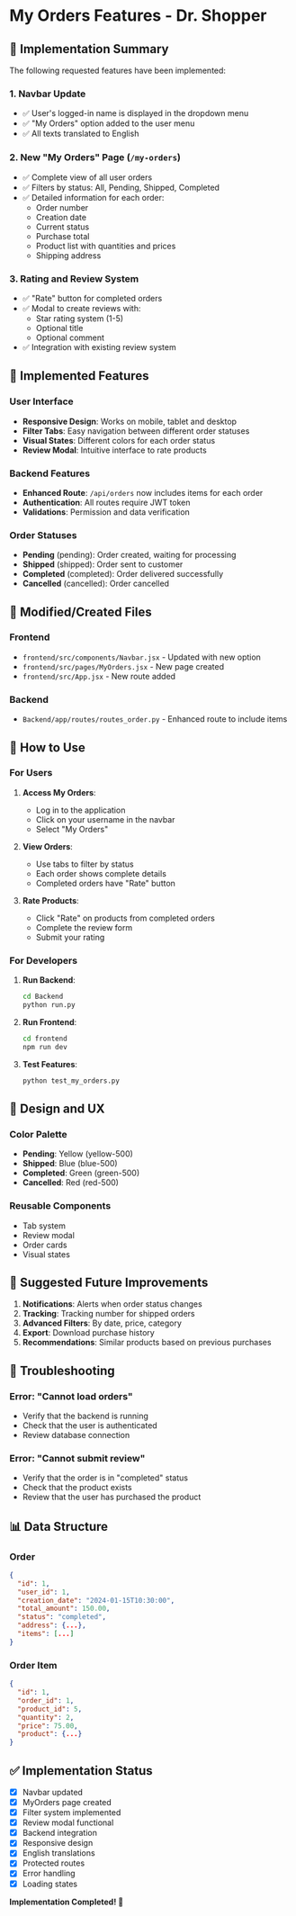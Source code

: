 # My Orders Features - Dr. Shopper

## 🎯 Implementation Summary

The following requested features have been implemented:

### 1. **Navbar Update**
- ✅ User's logged-in name is displayed in the dropdown menu
- ✅ "My Orders" option added to the user menu
- ✅ All texts translated to English

### 2. **New "My Orders" Page (`/my-orders`)**
- ✅ Complete view of all user orders
- ✅ Filters by status: All, Pending, Shipped, Completed
- ✅ Detailed information for each order:
  - Order number
  - Creation date
  - Current status
  - Purchase total
  - Product list with quantities and prices
  - Shipping address

### 3. **Rating and Review System**
- ✅ "Rate" button for completed orders
- ✅ Modal to create reviews with:
  - Star rating system (1-5)
  - Optional title
  - Optional comment
- ✅ Integration with existing review system

## 🚀 Implemented Features

### **User Interface**
- **Responsive Design**: Works on mobile, tablet and desktop
- **Filter Tabs**: Easy navigation between different order statuses
- **Visual States**: Different colors for each order status
- **Review Modal**: Intuitive interface to rate products

### **Backend Features**
- **Enhanced Route**: `/api/orders` now includes items for each order
- **Authentication**: All routes require JWT token
- **Validations**: Permission and data verification

### **Order Statuses**
- **Pending** (pending): Order created, waiting for processing
- **Shipped** (shipped): Order sent to customer
- **Completed** (completed): Order delivered successfully
- **Cancelled** (cancelled): Order cancelled

## 📁 Modified/Created Files

### Frontend
- `frontend/src/components/Navbar.jsx` - Updated with new option
- `frontend/src/pages/MyOrders.jsx` - New page created
- `frontend/src/App.jsx` - New route added

### Backend
- `Backend/app/routes/routes_order.py` - Enhanced route to include items

## 🔧 How to Use

### For Users
1. **Access My Orders**:
   - Log in to the application
   - Click on your username in the navbar
   - Select "My Orders"

2. **View Orders**:
   - Use tabs to filter by status
   - Each order shows complete details
   - Completed orders have "Rate" button

3. **Rate Products**:
   - Click "Rate" on products from completed orders
   - Complete the review form
   - Submit your rating

### For Developers
1. **Run Backend**:
   ```bash
   cd Backend
   python run.py
   ```

2. **Run Frontend**:
   ```bash
   cd frontend
   npm run dev
   ```

3. **Test Features**:
   ```bash
   python test_my_orders.py
   ```

## 🎨 Design and UX

### **Color Palette**
- **Pending**: Yellow (yellow-500)
- **Shipped**: Blue (blue-500)
- **Completed**: Green (green-500)
- **Cancelled**: Red (red-500)

### **Reusable Components**
- Tab system
- Review modal
- Order cards
- Visual states

## 🔮 Suggested Future Improvements

1. **Notifications**: Alerts when order status changes
2. **Tracking**: Tracking number for shipped orders
3. **Advanced Filters**: By date, price, category
4. **Export**: Download purchase history
5. **Recommendations**: Similar products based on previous purchases

## 🐛 Troubleshooting

### **Error: "Cannot load orders"**
- Verify that the backend is running
- Check that the user is authenticated
- Review database connection

### **Error: "Cannot submit review"**
- Verify that the order is in "completed" status
- Check that the product exists
- Review that the user has purchased the product

## 📊 Data Structure

### **Order**
```json
{
  "id": 1,
  "user_id": 1,
  "creation_date": "2024-01-15T10:30:00",
  "total_amount": 150.00,
  "status": "completed",
  "address": {...},
  "items": [...]
}
```

### **Order Item**
```json
{
  "id": 1,
  "order_id": 1,
  "product_id": 5,
  "quantity": 2,
  "price": 75.00,
  "product": {...}
}
```

## ✅ Implementation Status

- [x] Navbar updated
- [x] MyOrders page created
- [x] Filter system implemented
- [x] Review modal functional
- [x] Backend integration
- [x] Responsive design
- [x] English translations
- [x] Protected routes
- [x] Error handling
- [x] Loading states

**Implementation Completed! 🎉** 